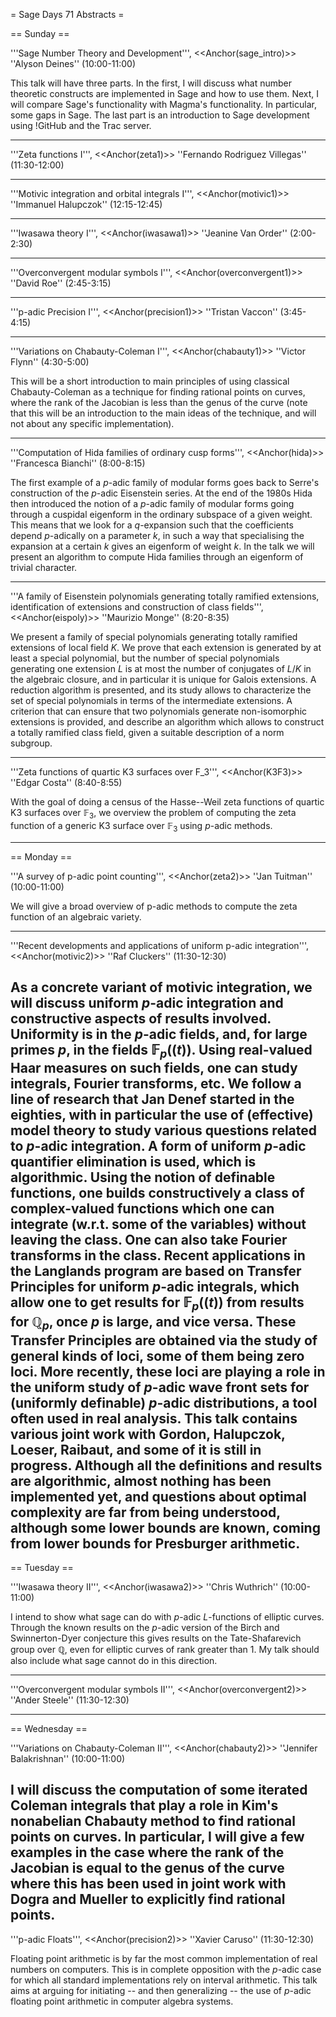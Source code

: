 = Sage Days 71 Abstracts =

== Sunday ==

'''Sage Number Theory and Development''', <<Anchor(sage_intro)>> ''Alyson Deines'' (10:00-11:00)

This talk will have three parts.  In the first, I will discuss what number theoretic constructs are implemented in Sage and how to use them.  Next, I will compare Sage's functionality with Magma's functionality.  In particular, some gaps in Sage.  The last part is an introduction to Sage development using !GitHub and the Trac server.

----

'''Zeta functions I''', <<Anchor(zeta1)>> ''Fernando Rodriguez Villegas'' (11:30-12:00)

----

'''Motivic integration and orbital integrals I''', <<Anchor(motivic1)>> ''Immanuel Halupczok'' (12:15-12:45)

----


'''Iwasawa theory I''', <<Anchor(iwasawa1)>> ''Jeanine Van Order'' (2:00-2:30)


----

'''Overconvergent modular symbols I''', <<Anchor(overconvergent1)>> ''David Roe'' (2:45-3:15)

----

'''p-adic Precision I''', <<Anchor(precision1)>> ''Tristan Vaccon'' (3:45-4:15)

----

'''Variations on Chabauty-Coleman I''', <<Anchor(chabauty1)>> ''Victor Flynn'' (4:30-5:00)

This will be a short introduction to main principles of
using classical Chabauty-Coleman as a technique for finding
rational points on curves, where the rank of the Jacobian
is less than the genus of the curve (note that this will
be an introduction to the main ideas of the technique, and
will not about any specific implementation).

----

'''Computation of Hida families of ordinary cusp forms''', <<Anchor(hida)>> ''Francesca Bianchi'' (8:00-8:15)

The first example of a $p$-adic family of modular forms goes back to
Serre's construction of the $p$-adic Eisenstein series. At the end of
the 1980s Hida then introduced the notion of a $p$-adic family of
modular forms going through a cuspidal eigenform in the ordinary
subspace of a given weight. This means that we look for a $q$-expansion
such that the coefficients depend $p$-adically on a parameter $k$, in such
a way that specialising the expansion at a certain $k$ gives an
eigenform of weight $k$. In the talk we will present an algorithm to
compute Hida families through an eigenform of trivial character.

----

'''A family of Eisenstein polynomials generating totally ramified extensions, identification of extensions and construction of class fields''', <<Anchor(eispoly)>> ''Maurizio Monge'' (8:20-8:35)

We present a family of special polynomials generating totally ramified
extensions of local field $K$.  We prove that each extension is generated by at least a
special polynomial, but the number of special polynomials generating
one extension $L$ is at most the number of conjugates of $L/K$ in the
algebraic closure, and in particular it is unique for Galois
extensions. A reduction algorithm is presented, and its study allows
to characterize the set of special polynomials in terms of the
intermediate extensions. A criterion that can ensure that two
polynomials generate non-isomorphic extensions is provided, and
describe an algorithm which allows to construct a totally ramified
class field, given a suitable description of a norm subgroup.

----

'''Zeta functions of quartic K3 surfaces over F_3''', <<Anchor(K3F3)>> ''Edgar Costa'' (8:40-8:55)

With the goal of doing a census of the Hasse--Weil zeta functions of
quartic K3 surfaces over $\mathbb{F}_3$, we overview the problem of computing the
zeta function of a generic K3 surface over $\mathbb{F}_3$ using $p$-adic methods.

-------

== Monday ==

'''A survey of p-adic point counting''', <<Anchor(zeta2)>> ''Jan Tuitman'' (10:00-11:00)

We will give a broad overview of p-adic methods to compute
the zeta function of an algebraic variety.

----

'''Recent developments and applications of uniform p-adic integration''', <<Anchor(motivic2)>> ''Raf Cluckers'' (11:30-12:30)

As a concrete variant of motivic integration, we will discuss uniform $p$-adic integration and constructive aspects of results involved. Uniformity is in the $p$-adic fields, and, for large primes $p$, in the fields $\mathbb{F}_p((t))$. Using real-valued Haar measures on such fields, one can study integrals, Fourier transforms, etc. We follow a line of research that Jan Denef started in the eighties, with in particular the use of (effective) model theory to study various questions related to $p$-adic integration. A form of uniform $p$-adic quantifier elimination is used, which is algorithmic. Using the notion of definable functions, one builds constructively a class of complex-valued functions which one can integrate (w.r.t. some of the variables) without leaving the class. One can also take Fourier transforms in the class. Recent applications in the Langlands program are based on Transfer Principles for uniform $p$-adic integrals, which allow one to get results for $\mathbb{F}_p((t))$ from results for $\mathbb{Q}_p$, once $p$ is large, and vice versa. These Transfer Principles are obtained via the study of general kinds of loci, some of them being zero loci. More recently, these loci are playing a role in the uniform study of $p$-adic wave front sets for (uniformly definable) $p$-adic distributions, a tool often used in real analysis. This talk contains various joint work with Gordon, Halupczok, Loeser, Raibaut, and some of it is still in progress. Although all the definitions and results are algorithmic, almost nothing has been implemented yet, and questions about optimal complexity are far from being understood, although some lower bounds are known, coming from lower bounds for Presburger arithmetic.
-------

== Tuesday ==

'''Iwasawa theory II''', <<Anchor(iwasawa2)>> ''Chris Wuthrich'' (10:00-11:00)

I intend to show what sage can do with $p$-adic $L$-functions
of elliptic curves. Through the known results on the $p$-adic version of
the Birch and Swinnerton-Dyer conjecture this gives results on the
Tate-Shafarevich group over $\mathbb{Q}$, even for elliptic curves of rank greater than 1. My
talk should also include what sage cannot do in this direction.

-----

'''Overconvergent modular symbols II''', <<Anchor(overconvergent2)>> ''Ander Steele'' (11:30-12:30)

-------

== Wednesday ==

'''Variations on Chabauty-Coleman II''', <<Anchor(chabauty2)>> ''Jennifer Balakrishnan'' (10:00-11:00)

I will discuss the computation of some iterated Coleman integrals that play a role in Kim's nonabelian Chabauty method to find rational points on curves.  In particular, I will give a few examples in the case where the rank of the Jacobian is equal to the genus of the curve where this has been used in joint work with Dogra and Mueller to explicitly find rational points. 
----

'''p-adic Floats''', <<Anchor(precision2)>> ''Xavier Caruso'' (11:30-12:30)


Floating point arithmetic is by far the most common implementation of
real numbers on computers. This is in complete opposition with the
$p$-adic case for which all standard implementations rely on interval
arithmetic.
This talk aims at arguing for initiating -- and then generalizing --
the use of $p$-adic floating point arithmetic in computer algebra systems.
